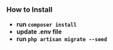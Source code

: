 ### How to Install

- **run `composer install`**
- **update .env file**
- **run `php artisan migrate --seed`**

